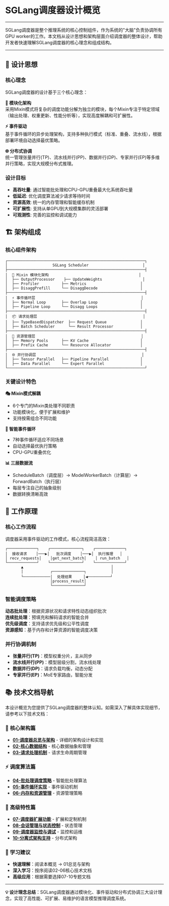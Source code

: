 # SGLang调度器设计概览

---

SGLang调度器是整个推理系统的核心控制组件，作为系统的"大脑"负责协调所有GPU worker的工作。本文档从设计思想和架构层面介绍调度器的整体设计，帮助开发者快速理解SGLang调度器的核心理念和组成结构。

---

## 🎯 设计思想

### 核心理念

SGLang调度器的设计基于三个核心理念：

**🧩 模块化架构**  
采用Mixin模式将复杂的调度功能分解为独立的模块，每个Mixin专注于特定领域（输出处理、权重更新、性能分析等），实现高度解耦和可扩展性。

**⚡ 事件驱动**  
基于事件循环的异步处理架构，支持多种执行模式（标准、重叠、流水线），根据部署环境自动选择最优策略。

**🌐 分布式协调**  
统一管理张量并行(TP)、流水线并行(PP)、数据并行(DP)、专家并行(EP)等多维并行策略，实现大规模分布式推理。

### 设计目标

- **高吞吐量**: 通过智能批处理和CPU-GPU重叠最大化系统吞吐量
- **低延迟**: 优化调度算法减少请求等待时间
- **资源高效**: 统一的内存管理和智能缓存机制
- **可扩展性**: 支持从单GPU到大规模集群的灵活部署
- **可观测性**: 完善的监控和调试能力

## 🏗️ 架构组成

### 核心组件架构

```
┌─────────────────────────────────────────────────────────────┐
│                    SGLang Scheduler                        │
├─────────────────────────────────────────────────────────────┤
│  🧩 Mixin 模块化架构                                        │
│  ├── OutputProcessor    ├── UpdateWeights                  │
│  ├── Profiler          ├── Metrics                        │
│  ├── DisaggPrefill     └── DisaggDecode                   │
├─────────────────────────────────────────────────────────────┤
│  ⚡ 事件循环层                                               │
│  ├── Normal Loop       ├── Overlap Loop                   │
│  ├── Pipeline Loop     └── Disagg Loops                   │
├─────────────────────────────────────────────────────────────┤
│  📦 请求处理层                                               │
│  ├── TypeBasedDispatcher  ├── Request Queue               │
│  ├── Batch Scheduler      └── Result Processor            │
├─────────────────────────────────────────────────────────────┤
│  💾 资源管理层                                               │
│  ├── Memory Pools      ├── KV Cache                       │
│  ├── Prefix Cache      └── Resource Allocator             │
├─────────────────────────────────────────────────────────────┤
│  🌐 并行协调层                                               │
│  ├── Tensor Parallel   ├── Pipeline Parallel              │
│  ├── Data Parallel     └── Expert Parallel                │
└─────────────────────────────────────────────────────────────┘
```

### 关键设计特色

**🎭 Mixin模式解耦**
- 6个专门的Mixin类处理不同职责
- 功能模块化，便于扩展和维护
- 支持按需组合不同功能

**🔄 智能事件循环**
- 7种事件循环适应不同场景
- 自动选择最优执行策略
- CPU-GPU重叠优化

**📊 三层数据流**
- ScheduleBatch（调度层）→ ModelWorkerBatch（计算层）→ ForwardBatch（执行层）
- 每层专注自己的抽象级别
- 数据转换清晰高效

## 🔄 工作原理

### 核心工作流程

调度器采用事件驱动的工作模式，核心流程简洁高效：

```
┌─────────────┐    ┌──────────────┐    ┌─────────────┐
│  接收请求    │───▶│   批次调度    │───▶│  执行推理   │
│ recv_requests│    │get_next_batch│    │ run_batch   │
└─────────────┘    └──────────────┘    └─────────────┘
       ▲                                       │
       │            ┌──────────────┐           │
       └────────────│  处理结果     │◀──────────┘
                    │process_result│
                    └──────────────┘
```

### 智能调度策略

**动态批处理**：根据资源状况和请求特性动态组织批次  
**连续批处理**：预填充和解码请求的智能合并  
**优先级调度**：支持请求优先级和公平性调度  
**资源感知**：基于内存和计算资源的智能调度决策

### 并行协调机制

- **张量并行(TP)**：模型权重分片，主从同步
- **流水线并行(PP)**：模型层级分割，流水线处理  
- **数据并行(DP)**：请求负载均衡，动态分配
- **专家并行(EP)**：MoE专家路由，智能分发

## 📚 技术文档导航

本设计概览为您提供了SGLang调度器的整体认知。如需深入了解具体实现细节，请参考以下技术文档：

### 🎯 **核心架构篇**
- **[01-调度器总览与架构](01-调度器总览与架构.md)** - 详细的架构设计和实现
- **[02-核心数据结构](02-核心数据结构.md)** - 核心数据抽象和管理
- **[03-请求处理机制](03-请求处理机制.md)** - 请求生命周期管理

### ⚡ **调度算法篇**  
- **[04-批处理调度策略](04-批处理调度策略.md)** - 智能批处理算法
- **[05-事件循环实现](05-事件循环实现.md)** - 事件驱动机制
- **[06-内存和资源管理](06-内存和资源管理.md)** - 资源管理策略

### 🚀 **高级特性篇**
- **[07-调度器扩展功能](07-调度器扩展功能.md)** - 扩展和定制机制  
- **[08-会话管理与状态控制](08-会话管理与状态控制.md)** - 状态管理
- **[09-调度器监控与调试](09-调度器监控与调试.md)** - 监控和运维
- **[10-分离式架构支持](10-分离式架构支持.md)** - 分布式架构

### 📖 **学习建议**
- **快速理解**：阅读本概览 → 01总览与架构
- **深入学习**：按序阅读02-06核心技术文档  
- **高级应用**：根据需要选择07-10专题文档

---

**💡 设计理念总结**：SGLang调度器通过模块化、事件驱动和分布式协调三大设计理念，实现了高性能、可扩展、易维护的语言模型推理调度系统。